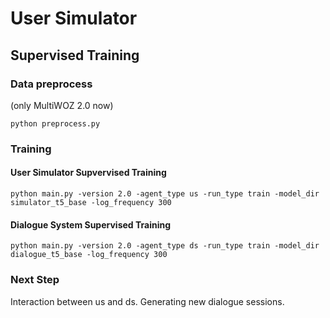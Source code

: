 # User Simulator

## Supervised Training
### Data preprocess
(only MultiWOZ 2.0 now)
```
python preprocess.py
```

### Training
#### User Simulator Supvervised Training
```
python main.py -version 2.0 -agent_type us -run_type train -model_dir simulator_t5_base -log_frequency 300
```
#### Dialogue System Supervised Training
```
python main.py -version 2.0 -agent_type ds -run_type train -model_dir dialogue_t5_base -log_frequency 300
```

### Next Step
Interaction between us and ds.
Generating new dialogue sessions.